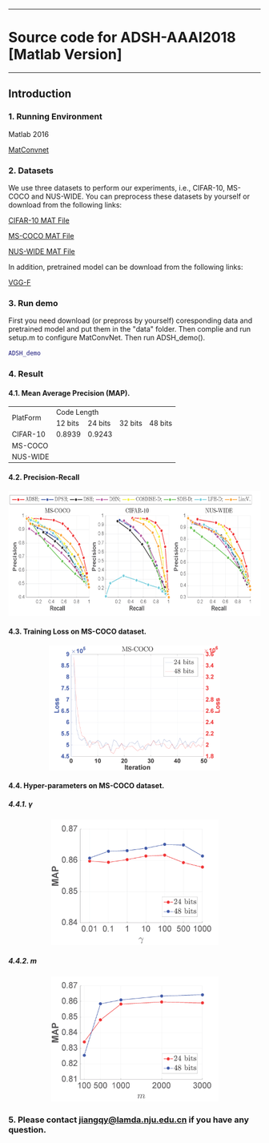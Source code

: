 
---
#  Source code for ADSH-AAAI2018 [Matlab Version]
---
## Introduction
### 1. Running Environment
Matlab 2016

[MatConvnet](http://www.vlfeat.org/matconvnet/)
### 2. Datasets
We use three datasets to perform our experiments, i.e., CIFAR-10, MS-COCO and NUS-WIDE. You can preprocess these datasets by yourself or download from the following links:

[CIFAR-10 MAT File](http://pan.baidu.com/s/1miMgd7q)

[MS-COCO MAT File](http://pan.baidu.com/s/1dFAPeZv)

[NUS-WIDE MAT File](http://pan.baidu.com/s/1cvwlFw)

In addition, pretrained model can be download from the following links:

[VGG-F](http://pan.baidu.com/s/1slhusrF)

### 3. Run demo
First you need download (or prepross by yourself) coresponding data and pretrained model and put them in the "data" folder. Then complie and run setup.m to configure MatConvNet.
Then run ADSH_demo().
```matlab
ADSH_demo
```

### 4. Result
#### 4.1. Mean Average Precision (MAP).
<table>
    <tr>
        <td rowspan="2">PlatForm</td>    
        <td colspan="4">Code Length</td>
    </tr>
    <tr>
        <td >12 bits</td><td >24 bits</td> <td >32 bits</td><td >48 bits</td>  
    </tr>
    <tr>
        <td >CIFAR-10</td ><td >0.8939 </td> <td > 0.9243 </td><td > </td><td > </td>  
    </tr>
    <tr>
        <td >MS-COCO</td ><td > </td> <td > </td><td > </td> <td > </td>
    </tr>
    <tr>
        <td >NUS-WIDE</td ><td > </td> <td > </td><td > </td> <td > </td>
    </tr>
</table>

#### 4.2. Precision-Recall

<div align=center><img height="250" src="./fig/PreRec.png"/></div>

#### 4.3. Training Loss on MS-COCO dataset.

<div align=center><img height="250" src="./fig/MS-COCO-loss.png" /></div>

#### 4.4.  Hyper-parameters on MS-COCO dataset.
##### 4.4.1. $\gamma$

<div align=center><img height="250" src="./fig/MS-COCO-gammas.png"/></div>

##### 4.4.2. $m$

<div align=center><img height="250" src="./fig/MS-COCO-numsamples.png"/></div>


### 5. Please contact jiangqy@lamda.nju.edu.cn if you have any question.